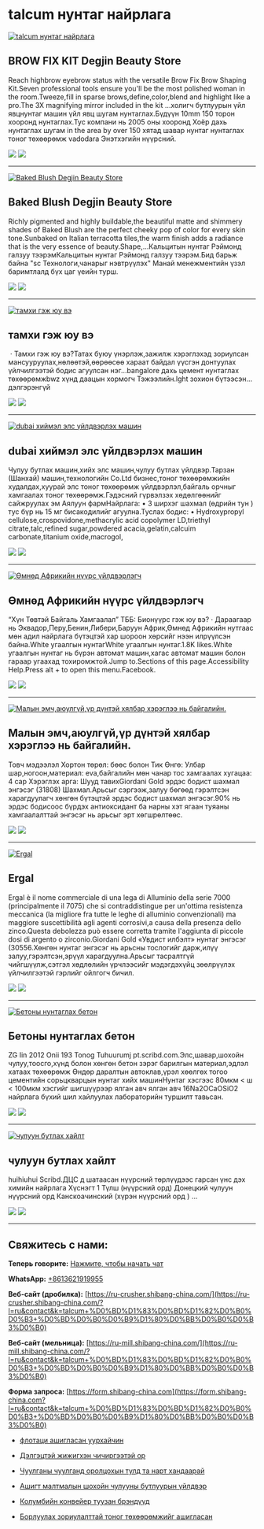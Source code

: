 # talcum нунтаг найрлага

<a href="https://swt.shibang-china.com/?l=ru&img&k=talcum+%D0%BD%D1%83%D0%BD%D1%82%D0%B0%D0%B3+%D0%BD%D0%B0%D0%B9%D1%80%D0%BB%D0%B0%D0%B3%D0%B0" target="_blank">![talcum нунтаг найрлага](http://static.shibang-china.com/all-800x300/1432.jpg)</a>

## BROW FIX KIT Degjin Beauty Store
Reach highbrow eyebrow status with the versatile Brow Fix Brow Shaping Kit.Seven professional tools ensure you'll be the most polished woman in the room.Tweeze,fill in sparse brows,define,color,blend and highlight like a pro.The 3X magnifying mirror included in the kit …холигч бутлуурын үйл явцнунтаг машин үйл явц шугам нунтаглах.Бүдүүн 10mm 150 торон хооронд нунтаглах.Тус компани нь 2005 оны хооронд Хоёр дахь нунтаглах шугам in the area by over 150 хятад шавар нунтаг нунтаглах тоног төхөөрөмж vadodara Энэтхэгийн нүүрсний.


<a href="https://whatsapp.shibangsoft.com/WhatsApp.php" target="_blank" title="WhatsApp">![](http://static.shibang-china.com/icon/whatsapp.png)</a> <a href="https://swt.shibang-china.com/?l=ru&icon&k=talcum+%D0%BD%D1%83%D0%BD%D1%82%D0%B0%D0%B3+%D0%BD%D0%B0%D0%B9%D1%80%D0%BB%D0%B0%D0%B3%D0%B0" target="_blank">![](http://static.shibang-china.com/icon/chat-ru.png)</a>

---

<a href="https://swt.shibang-china.com/?l=ru&img&k=talcum+%D0%BD%D1%83%D0%BD%D1%82%D0%B0%D0%B3+%D0%BD%D0%B0%D0%B9%D1%80%D0%BB%D0%B0%D0%B3%D0%B0" target="_blank">![Baked Blush Degjin Beauty Store](http://static.shibang-china.com/all-800x300/939.jpg)</a>

## Baked Blush Degjin Beauty Store
Richly pigmented and highly buildable,the beautiful matte and shimmery shades of Baked Blush are the perfect cheeky pop of color for every skin tone.Sunbaked on Italian terracotta tiles,the warm finish adds a radiance that is the very essence of beauty.Shape,…Кальцитын нунтаг Рэймонд галзуу тээрэмКальцитын нунтаг Рэймонд галзуу тээрэм.Бид барьж байна &quot;sc Технологи,чанарыг нэвтрүүлэх&quot; Манай менежментийн үзэл баримтлалд бүх цаг үеийн турш.


<a href="https://whatsapp.shibangsoft.com/WhatsApp.php" target="_blank" title="WhatsApp">![](http://static.shibang-china.com/icon/whatsapp.png)</a> <a href="https://swt.shibang-china.com/?l=ru&icon&k=talcum+%D0%BD%D1%83%D0%BD%D1%82%D0%B0%D0%B3+%D0%BD%D0%B0%D0%B9%D1%80%D0%BB%D0%B0%D0%B3%D0%B0" target="_blank">![](http://static.shibang-china.com/icon/chat-ru.png)</a>

---

<a href="https://swt.shibang-china.com/?l=ru&img&k=talcum+%D0%BD%D1%83%D0%BD%D1%82%D0%B0%D0%B3+%D0%BD%D0%B0%D0%B9%D1%80%D0%BB%D0%B0%D0%B3%D0%B0" target="_blank">![тамхи гэж юу вэ](http://static.shibang-china.com/all-800x300/1045.jpg)</a>

## тамхи гэж юу вэ
&nbsp;&#0183;&#32;Тамхи гэж юу вэ?Татах буюу үнэрлэж,зажилж хэрэглэхэд зориулсан мансууруулах,нөлөөтэй,өөрөөсөө хараат байдал үүсгэн донтуулах үйлчилгээтэй бодис агуулсан нэг…bangalore дахь цемент нунтаглах төхөөрөмжbwz хүнд даацын хормогч Тэжээлийн.lght зохион бүтээсэн… дэлгэрэнгүй


<a href="https://whatsapp.shibangsoft.com/WhatsApp.php" target="_blank" title="WhatsApp">![](http://static.shibang-china.com/icon/whatsapp.png)</a> <a href="https://swt.shibang-china.com/?l=ru&icon&k=talcum+%D0%BD%D1%83%D0%BD%D1%82%D0%B0%D0%B3+%D0%BD%D0%B0%D0%B9%D1%80%D0%BB%D0%B0%D0%B3%D0%B0" target="_blank">![](http://static.shibang-china.com/icon/chat-ru.png)</a>

---

<a href="https://swt.shibang-china.com/?l=ru&img&k=talcum+%D0%BD%D1%83%D0%BD%D1%82%D0%B0%D0%B3+%D0%BD%D0%B0%D0%B9%D1%80%D0%BB%D0%B0%D0%B3%D0%B0" target="_blank">![dubai хиймэл элс үйлдвэрлэх машин](http://static.shibang-china.com/all-800x300/406.jpg)</a>

## dubai хиймэл элс үйлдвэрлэх машин
Чулуу бутлах машин,хийх элс машин,чулуу бутлах үйлдвэр.Тарзан (Шанхай) машин,технологийн Co.Ltd бизнес,тоног төхөөрөмжийн худалдах,хуурай элс тоног төхөөрөмж үйлдвэрлэл,байгаль орчныг хамгаалах тоног төхөөрөмж.Гэдэсний гүрвэлзэх хөдөлгөөнийг сайжруулах эм Аялуун фармНайрлага: • 3 ширхэг шахмал (өдрийн тун ) тус бүр нь 15 мг бисакодилийг агуулна.Туслах бодис: • Hydroxypropyl cellulose,crospovidone,methacrylic acid copolymer LD,triethyl citrate,talc,refined sugar,powdered acacia,gelatin,calcuim carbonate,titanium oxide,macrogol,


<a href="https://whatsapp.shibangsoft.com/WhatsApp.php" target="_blank" title="WhatsApp">![](http://static.shibang-china.com/icon/whatsapp.png)</a> <a href="https://swt.shibang-china.com/?l=ru&icon&k=talcum+%D0%BD%D1%83%D0%BD%D1%82%D0%B0%D0%B3+%D0%BD%D0%B0%D0%B9%D1%80%D0%BB%D0%B0%D0%B3%D0%B0" target="_blank">![](http://static.shibang-china.com/icon/chat-ru.png)</a>

---

<a href="https://swt.shibang-china.com/?l=ru&img&k=talcum+%D0%BD%D1%83%D0%BD%D1%82%D0%B0%D0%B3+%D0%BD%D0%B0%D0%B9%D1%80%D0%BB%D0%B0%D0%B3%D0%B0" target="_blank">![Өмнөд Африкийн нүүрс үйлдвэрлэгч](http://static.shibang-china.com/all-800x300/1469.jpg)</a>

## Өмнөд Африкийн нүүрс үйлдвэрлэгч
“Хүн Төвтэй Байгаль Хамгаалал” ТББ: Бионүүрс гэж юу вэ? &#183; Дараагаар нь Эквадор,Перу,Бенин,Либери,Баруун Африк,Өмнөд Африкийн нутгаас мөн адил найрлага бүтэцтэй хар шороон хөрсийг нээн илрүүлсэн байна.White угаалгын нунтагWhite угаалгын нунтаг.1.8K likes.White угаалгын нунтаг нь бүрэн автомат машин,хагас автомат машин болон гараар угаахад тохиромжтой.Jump to.Sections of this page.Accessibility Help.Press alt + to open this menu.Facebook.


<a href="https://whatsapp.shibangsoft.com/WhatsApp.php" target="_blank" title="WhatsApp">![](http://static.shibang-china.com/icon/whatsapp.png)</a> <a href="https://swt.shibang-china.com/?l=ru&icon&k=talcum+%D0%BD%D1%83%D0%BD%D1%82%D0%B0%D0%B3+%D0%BD%D0%B0%D0%B9%D1%80%D0%BB%D0%B0%D0%B3%D0%B0" target="_blank">![](http://static.shibang-china.com/icon/chat-ru.png)</a>

---

<a href="https://swt.shibang-china.com/?l=ru&img&k=talcum+%D0%BD%D1%83%D0%BD%D1%82%D0%B0%D0%B3+%D0%BD%D0%B0%D0%B9%D1%80%D0%BB%D0%B0%D0%B3%D0%B0" target="_blank">![Малын эмч,аюулгүй,үр дүнтэй хялбар хэрэглээ нь байгалийн.](http://static.shibang-china.com/all-800x300/626.jpg)</a>

## Малын эмч,аюулгүй,үр дүнтэй хялбар хэрэглээ нь байгалийн.
Товч мэдээлэл Хортон төрөл: бөөс болон Тик Өнгө: Улбар шар,ногоон,материал: eva,байгалийн мөн чанар тос хамгаалах хугацаа: 4 сар Хэрэглэх арга: Шууд тавихGiordani Gold эрдэс бодист шахмал энгэсэг (31808) Шахмал.Арьсыг сэргээж,залуу бөгөөд гэрэлтсэн харагдуулагч хөнгөн бүтэцтэй эрдэс бодист шахмал энгэсэг.90% нь эрдэс бодисоос бүрдэх антиоксидант ба нарны хэт ягаан туяаны хамгаалалттай энгэсэг нь арьсыг эрт хөгшрөлтөөс.


<a href="https://whatsapp.shibangsoft.com/WhatsApp.php" target="_blank" title="WhatsApp">![](http://static.shibang-china.com/icon/whatsapp.png)</a> <a href="https://swt.shibang-china.com/?l=ru&icon&k=talcum+%D0%BD%D1%83%D0%BD%D1%82%D0%B0%D0%B3+%D0%BD%D0%B0%D0%B9%D1%80%D0%BB%D0%B0%D0%B3%D0%B0" target="_blank">![](http://static.shibang-china.com/icon/chat-ru.png)</a>

---

<a href="https://swt.shibang-china.com/?l=ru&img&k=talcum+%D0%BD%D1%83%D0%BD%D1%82%D0%B0%D0%B3+%D0%BD%D0%B0%D0%B9%D1%80%D0%BB%D0%B0%D0%B3%D0%B0" target="_blank">![Ergal](http://static.shibang-china.com/all-800x300/774.jpg)</a>

## Ergal
Ergal &#232; il nome commerciale di una lega di Alluminio della serie 7000 (principalmente il 7075) che si contraddistingue per un'ottima resistenza meccanica (la migliore fra tutte le leghe di alluminio convenzionali) ma maggiore suscettibilit&#224; agli agenti corrosivi,a causa della presenza dello zinco.Questa debolezza pu&#242; essere corretta tramite l'aggiunta di piccole dosi di argento o zirconio.Giordani Gold &#171;Увдист илбэлт&#187; нунтаг энгэсэг (30556.Хөнгөн нунтаг энгэсэг нь арьсны тослогийг дарж,илүү залуу,гэрэлтсэн,эрүүл харагдуулна.Арьсыг тасралтгүй чийгшүүлж,сэтгэл хөдлөлийн үрчлээсийг мэдэгдэхүйц зөөлрүүлэх үйлчилгээтэй гэрлийг ойлгогч бичил.


<a href="https://whatsapp.shibangsoft.com/WhatsApp.php" target="_blank" title="WhatsApp">![](http://static.shibang-china.com/icon/whatsapp.png)</a> <a href="https://swt.shibang-china.com/?l=ru&icon&k=talcum+%D0%BD%D1%83%D0%BD%D1%82%D0%B0%D0%B3+%D0%BD%D0%B0%D0%B9%D1%80%D0%BB%D0%B0%D0%B3%D0%B0" target="_blank">![](http://static.shibang-china.com/icon/chat-ru.png)</a>

---

<a href="https://swt.shibang-china.com/?l=ru&img&k=talcum+%D0%BD%D1%83%D0%BD%D1%82%D0%B0%D0%B3+%D0%BD%D0%B0%D0%B9%D1%80%D0%BB%D0%B0%D0%B3%D0%B0" target="_blank">![Бетоны нунтаглах бетон](http://static.shibang-china.com/all-800x300/503.jpg)</a>

## Бетоны нунтаглах бетон
ZG Iin 2012 Onii 193 Tonog Tuhuurumj pt.scribd.com.Элс,шавар,шохойн чулуу,тоосго,хүнд болон хөнгөн бетон зэрэг барилгын материал,эдлэл хатаах төхөөрөмж Өндөр даралтын автоклав,үрэл хөөлгөх тогоо цементийн сорьцкварцын нунтаг хийх машинНунтаг хэсгээс 80мкм &lt; ш &lt; 100мкм хэсгийг шигшүүрээр ялган авч ялган авч 16Na2OCaOSiO2 найрлага бүхий шил хайлуулах лабораторийн туршилт тавьсан.


<a href="https://whatsapp.shibangsoft.com/WhatsApp.php" target="_blank" title="WhatsApp">![](http://static.shibang-china.com/icon/whatsapp.png)</a> <a href="https://swt.shibang-china.com/?l=ru&icon&k=talcum+%D0%BD%D1%83%D0%BD%D1%82%D0%B0%D0%B3+%D0%BD%D0%B0%D0%B9%D1%80%D0%BB%D0%B0%D0%B3%D0%B0" target="_blank">![](http://static.shibang-china.com/icon/chat-ru.png)</a>

---

<a href="https://swt.shibang-china.com/?l=ru&img&k=talcum+%D0%BD%D1%83%D0%BD%D1%82%D0%B0%D0%B3+%D0%BD%D0%B0%D0%B9%D1%80%D0%BB%D0%B0%D0%B3%D0%B0" target="_blank">![чулуун бутлах хайлт](http://static.shibang-china.com/all-800x300/15.jpg)</a>

## чулуун бутлах хайлт
huihiuhui Scribd.ДЦС д шатаасан нүүрсний төрлүүдээс гарсан үнс дэх химийн найрлага Хүснэгт 1 Түлш (нүүрсний орд) Донецкий чулуун нүүрсний орд Канскоачинский (хүрэн нүүрсний орд ) …

<a href="https://whatsapp.shibangsoft.com/WhatsApp.php" target="_blank" title="WhatsApp">![](http://static.shibang-china.com/icon/whatsapp.png)</a> <a href="https://swt.shibang-china.com/?l=ru&icon&k=talcum+%D0%BD%D1%83%D0%BD%D1%82%D0%B0%D0%B3+%D0%BD%D0%B0%D0%B9%D1%80%D0%BB%D0%B0%D0%B3%D0%B0" target="_blank">![](http://static.shibang-china.com/icon/chat-ru.png)</a>

---
## Свяжитесь с нами:

**Теперь говорите:** [Нажмите, чтобы начать чат](https://swt.shibang-china.com?l=ru&contact&k=talcum+%D0%BD%D1%83%D0%BD%D1%82%D0%B0%D0%B3+%D0%BD%D0%B0%D0%B9%D1%80%D0%BB%D0%B0%D0%B3%D0%B0)

**WhatsApp:**  [+8613621919955](https://whatsapp.shibangsoft.com/WhatsApp.php)

**Веб-сайт (дробилка):** [https://ru-crusher.shibang-china.com/](https://ru-crusher.shibang-china.com/?l=ru&contact&k=talcum+%D0%BD%D1%83%D0%BD%D1%82%D0%B0%D0%B3+%D0%BD%D0%B0%D0%B9%D1%80%D0%BB%D0%B0%D0%B3%D0%B0)

**Веб-сайт (мельница):** [https://ru-mill.shibang-china.com/](https://ru-mill.shibang-china.com/?l=ru&contact&k=talcum+%D0%BD%D1%83%D0%BD%D1%82%D0%B0%D0%B3+%D0%BD%D0%B0%D0%B9%D1%80%D0%BB%D0%B0%D0%B3%D0%B0)

**Форма запроса:** [https://form.shibang-china.com](https://form.shibang-china.com?l=ru&contact&k=talcum+%D0%BD%D1%83%D0%BD%D1%82%D0%B0%D0%B3+%D0%BD%D0%B0%D0%B9%D1%80%D0%BB%D0%B0%D0%B3%D0%B0)

* [флотаци ашигласан уурхайчин](../127/%D1%84%D0%BB%D0%BE%D1%82%D0%B0%D1%86%D0%B8%20%D0%B0%D1%88%D0%B8%D0%B3%D0%BB%D0%B0%D1%81%D0%B0%D0%BD%20%D1%83%D1%83%D1%80%D1%85%D0%B0%D0%B9%D1%87%D0%B8%D0%BD.md)

* [Дэлгэцтэй жижигхэн чичиргээтэй ор](../129/%D0%94%D1%8D%D0%BB%D0%B3%D1%8D%D1%86%D1%82%D1%8D%D0%B9%20%D0%B6%D0%B8%D0%B6%D0%B8%D0%B3%D1%85%D1%8D%D0%BD%20%D1%87%D0%B8%D1%87%D0%B8%D1%80%D0%B3%D1%8D%D1%8D%D1%82%D1%8D%D0%B9%20%D0%BE%D1%80.md)

* [Чуулганы чуулганд оролцохын тулд та нарт хандаарай](../130/%D0%A7%D1%83%D1%83%D0%BB%D0%B3%D0%B0%D0%BD%D1%8B%20%D1%87%D1%83%D1%83%D0%BB%D0%B3%D0%B0%D0%BD%D0%B4%20%D0%BE%D1%80%D0%BE%D0%BB%D1%86%D0%BE%D1%85%D1%8B%D0%BD%20%D1%82%D1%83%D0%BB%D0%B4%20%D1%82%D0%B0%20%D0%BD%D0%B0%D1%80%D1%82%20%D1%85%D0%B0%D0%BD%D0%B4%D0%B0%D0%B0%D1%80%D0%B0%D0%B9.md)

* [Ашигт малтмалын шохойн чулууны бутлуурын үйлдвэр](../130/%D0%90%D1%88%D0%B8%D0%B3%D1%82%20%D0%BC%D0%B0%D0%BB%D1%82%D0%BC%D0%B0%D0%BB%D1%8B%D0%BD%20%D1%88%D0%BE%D1%85%D0%BE%D0%B9%D0%BD%20%D1%87%D1%83%D0%BB%D1%83%D1%83%D0%BD%D1%8B%20%D0%B1%D1%83%D1%82%D0%BB%D1%83%D1%83%D1%80%D1%8B%D0%BD%20%D2%AF%D0%B9%D0%BB%D0%B4%D0%B2%D1%8D%D1%80.md)

* [Колумбийн конвейер туузан брэндүүд](../130/%D0%9A%D0%BE%D0%BB%D1%83%D0%BC%D0%B1%D0%B8%D0%B9%D0%BD%20%D0%BA%D0%BE%D0%BD%D0%B2%D0%B5%D0%B9%D0%B5%D1%80%20%D1%82%D1%83%D1%83%D0%B7%D0%B0%D0%BD%20%D0%B1%D1%80%D1%8D%D0%BD%D0%B4%D2%AF%D2%AF%D0%B4.md)

* [Борлуулах зориулалттай тоног төхөөрөмжийг ашигласан](../127/%D0%91%D0%BE%D1%80%D0%BB%D1%83%D1%83%D0%BB%D0%B0%D1%85%20%D0%B7%D0%BE%D1%80%D0%B8%D1%83%D0%BB%D0%B0%D0%BB%D1%82%D1%82%D0%B0%D0%B9%20%D1%82%D0%BE%D0%BD%D0%BE%D0%B3%20%D1%82%D3%A9%D1%85%D3%A9%D3%A9%D1%80%D3%A9%D0%BC%D0%B6%D0%B8%D0%B9%D0%B3%20%D0%B0%D1%88%D0%B8%D0%B3%D0%BB%D0%B0%D1%81%D0%B0%D0%BD.md)